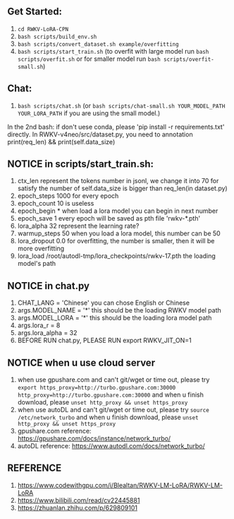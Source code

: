 ## Get Started:
1. `cd RWKV-LoRA-CPN`
2. `bash scripts/build_env.sh`
3. `bash scripts/convert_dataset.sh example/overfitting`
4. `bash scripts/start_train.sh` (to overfit with large model run `bash scripts/overfit.sh` or for smaller model run `bash scripts/overfit-small.sh`)


## Chat:
1. `bash scripts/chat.sh` (or `bash scripts/chat-small.sh YOUR_MODEL_PATH YOUR_LORA_PATH` if you are using the small model.)

In the 2nd bash: if don't uese conda, please 'pip install -r requirements.txt' directly.
In RWKV-v4neo/src/dataset.py, you need to annotation print(req_len) && print(self.data_size)


## NOTICE in scripts/start_train.sh: 
1. ctx_len represent the tokens number in jsonl, we change it into 70 for satisfy the number of self.data_size is bigger than req_len(in dataset.py)
2. epoch_steps 1000 for every epoch
3. epoch_count 10 is useless
4. epoch_begin * when load a lora model you can begin in next number
5. epoch_save 1 every epoch will be saved as pth file 'rwkv-*.pth'
6. lora_alpha 32 represent the learning rate?
7. warmup_steps 50 when you load a lora model, this number can be 50 
8. lora_dropout 0.0 for overfitting, the number is smaller, then it will be more overfitting
9. lora_load /root/autodl-tmp/lora_checkpoints/rwkv-17.pth the loading model's path

## NOTICE in chat.py
1. CHAT_LANG = 'Chinese' you can chose English or Chinese
2. args.MODEL_NAME = '*'  this should be the loading RWKV model path
3. args.MODEL_LORA = '*'  this should be the loading lora model path
4. args.lora_r = 8
5. args.lora_alpha = 32
6. BEFORE RUN chat.py, PLEASE RUN export RWKV_JIT_ON=1 

## NOTICE when u use cloud server
1. when use gpushare.com and can't git/wget or time out, please try `export https_proxy=http://turbo.gpushare.com:30000 http_proxy=http://turbo.gpushare.com:30000` and when u finish download, please `unset http_proxy && unset https_proxy`
2. when use autoDL and can't git/wget or time out, please try `source /etc/network_turbo` and when u finish download, please `unset http_proxy && unset https_proxy`
3. gpushare.com reference: https://gpushare.com/docs/instance/network_turbo/
4. autoDL reference: https://www.autodl.com/docs/network_turbo/

## REFERENCE
1. https://www.codewithgpu.com/i/Blealtan/RWKV-LM-LoRA/RWKV-LM-LoRA
2. https://www.bilibili.com/read/cv22445881
3. https://zhuanlan.zhihu.com/p/629809101